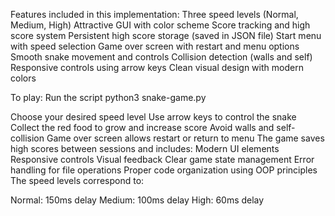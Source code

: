 Features included in this implementation:
Three speed levels (Normal, Medium, High)
Attractive GUI with color scheme
Score tracking and high score system
Persistent high score storage (saved in JSON file)
Start menu with speed selection
Game over screen with restart and menu options
Smooth snake movement and controls
Collision detection (walls and self)
Responsive controls using arrow keys
Clean visual design with modern colors

To play:
Run the script python3 snake-game.py

Choose your desired speed level
Use arrow keys to control the snake
Collect the red food to grow and increase score
Avoid walls and self-collision
Game over screen allows restart or return to menu
The game saves high scores between sessions and includes:
Modern UI elements
Responsive controls
Visual feedback
Clear game state management
Error handling for file operations
Proper code organization using OOP principles
The speed levels correspond to:

Normal: 150ms delay
Medium: 100ms delay
High: 60ms delay
